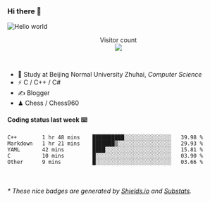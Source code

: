 ### Hi there 👋


<img src="https://raw.githubusercontent.com/sagar-viradiya/sagar-viradiya/master/resources/banner.png" alt="Hello world">
<p align="center"> 
  Visitor count<br/>
  <img src="https://profile-counter.glitch.me/youszoe/count.svg" />
</p>

<br/>


- 🍻  Study at Beijing Normal University Zhuhai, _Computer Science_
- ⚡  C / C++ / C#
- ✍️  Blogger
- ♟  Chess / Chess960 


#### Coding status last week ⌨️

<!--START_SECTION:waka-->
```text
C++        1 hr 48 mins    ██████████░░░░░░░░░░░░░░░   39.98 % 
Markdown   1 hr 21 mins    ███████▒░░░░░░░░░░░░░░░░░   29.93 % 
YAML       42 mins         ████░░░░░░░░░░░░░░░░░░░░░   15.81 % 
C          10 mins         █░░░░░░░░░░░░░░░░░░░░░░░░   03.90 % 
Other      9 mins          █░░░░░░░░░░░░░░░░░░░░░░░░   03.66 % 
```
<!--END_SECTION:waka-->

<br/>
<center><img src="http://ghchart.rshah.org/409ba5/yousazoe" alt="" /></center>


<h6>* These nice badges are generated by <a href="https://shields.io/">Shields.io</a> and <a href="https://github.com/spencerwooo/Substats">Substats</a>.</h6>
